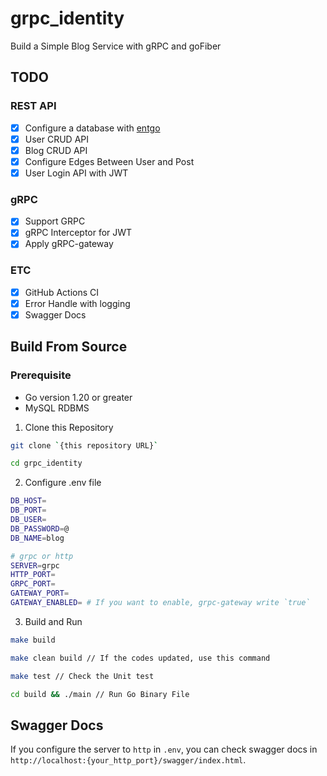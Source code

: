 # grpc_identity

Build a Simple Blog Service with gRPC and goFiber

## TODO
### REST API
- [X] Configure a database with [entgo](https://entgo.io/)
- [X] User CRUD API
- [X] Blog CRUD API
- [X] Configure Edges Between User and Post
- [X] User Login API with JWT

### gRPC
- [X] Support GRPC
- [X] gRPC Interceptor for JWT
- [X] Apply gRPC-gateway

### ETC
- [X] GitHub Actions CI
- [X] Error Handle with logging
- [X] Swagger Docs

## Build From Source

### Prerequisite

- Go version 1.20 or greater
- MySQL RDBMS

1. Clone this Repository
```bash
git clone `{this repository URL}`

cd grpc_identity
```
2. Configure .env file
```bash
DB_HOST=
DB_PORT=
DB_USER=
DB_PASSWORD=@
DB_NAME=blog

# grpc or http
SERVER=grpc
HTTP_PORT=
GRPC_PORT=
GATEWAY_PORT=
GATEWAY_ENABLED= # If you want to enable, grpc-gateway write `true`

```

3. Build and Run
```bash
make build

make clean build // If the codes updated, use this command

make test // Check the Unit test

cd build && ./main // Run Go Binary File
```

## Swagger Docs

If you configure the server to `http` in `.env`, you can check swagger docs in `http://localhost:{your_http_port}/swagger/index.html`.
